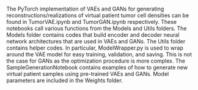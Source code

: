 The PyTorch implementation of VAEs and GANs for generating reconstructions/realizations of virtual patient tumor cell densities can be found in TumorVAE.ipynb and TumorGAN.ipynb respectively. These notebooks call various functions from the Models and Utils folders. The Models folder contains codes that build encoder and decoder neural network architectures that are used in VAEs and GANs. The Utils folder contains helper codes. In particular, ModelWrapper.py is used to wrap around the VAE model for easy training, validation, and saving. This is not the case for GANs as the optimization procedure is more complex. The SampleGenerationNotebook contains examples of how to generate new virtual patient samples using pre-trained VAEs and GANs. Model parameters are included in the Weights folder.
